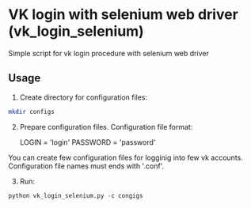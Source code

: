 # VK login with selenium web driver (vk_login_selenium)

Simple script for vk login procedure with selenium web driver

## Usage

1. Create directory for configuration files:

```sh
mkdir configs
```

2. Prepare configuration files. Configuration file format:

	LOGIN = 'login'
	PASSWORD = 'password'

You can create few configuration files for logginig into few vk accounts. Configuration file names must ends with '.conf'.

3. Run:

```python
python vk_login_selenium.py -c congigs
```